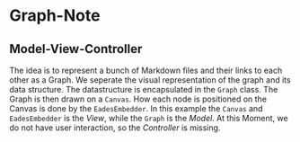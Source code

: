 # Graph-Note

## Model-View-Controller

The idea is to represent a bunch of Markdown files and their links to each other
as a Graph. We seperate the visual representation of the graph and its data
structure. The datastructure is encapsulated in the `Graph` class. The Graph is
then drawn on a `Canvas`. How each node is positioned on the Canvas is done by
the `EadesEmbedder`. In this example the `Canvas` and `EadesEmbedder` is the _View_, while
the `Graph` is the _Model_. At this Moment, we do not have user interaction, so
the _Controller_ is missing.
